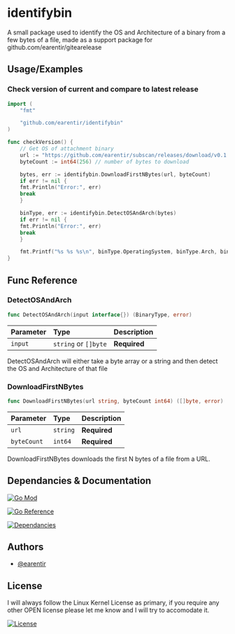 
# identifybin

A small package used to identify the OS and Architecture of a binary from a few bytes of a file, made as a support package for github.com/earentir/gitearelease


## Usage/Examples

### Check version of current and compare to latest release
```go
import (
	"fmt"

	"github.com/earentir/identifybin"
)

func checkVersion() {
	// Get OS of attachment binary
	url := "https://github.com/earentir/subscan/releases/download/v0.1.5/subscan"
	byteCount := int64(256) // number of bytes to download

	bytes, err := identifybin.DownloadFirstNBytes(url, byteCount)
	if err != nil {
	fmt.Println("Error:", err)
	break
	}

	binType, err := identifybin.DetectOSAndArch(bytes)
	if err != nil {
	fmt.Println("Error:", err)
	break
	}

	fmt.Printf("%s %s %s\n", binType.OperatingSystem, binType.Arch, binType.Endianess)
}
```

## Func Reference

### DetectOSAndArch
```go
func DetectOSAndArch(input interface{}) (BinaryType, error)
```
| Parameter | Type     | Description                |
| :-------- | :------- | :------------------------- |
| `input` | `string` or `[]byte`  | **Required**  |

DetectOSAndArch will either take a byte array or a string and then detect the OS and Architecture of that file


### DownloadFirstNBytes
```go
func DownloadFirstNBytes(url string, byteCount int64) ([]byte, error)
```
| Parameter | Type     | Description                |
| :-------- | :------- | :------------------------- |
| `url` | `string` | **Required**  |
| `byteCount` | `int64` | **Required**  |

DownloadFirstNBytes downloads the first N bytes of a file from a URL.

## Dependancies & Documentation
[![Go Mod](https://img.shields.io/github/go-mod/go-version/earentir/identifybin)]()

[![Go Reference](https://pkg.go.dev/badge/github.com/earentir/identifybin.svg)](https://pkg.go.dev/github.com/earentir/identifybin) 

[![Dependancies](https://img.shields.io/librariesio/github/earentir/identifybin)]()

## Authors
- [@earentir](https://www.github.com/earentir)


## License
I will always follow the Linux Kernel License as primary, if you require any other OPEN license please let me know and I will try to accomodate it.

[![License](https://img.shields.io/github/license/earentir/identifybin)](https://opensource.org/license/gpl-2-0)
